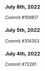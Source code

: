 ### July 8th, 2022

Commit #109817

### July 5th, 2022

Commit #314353


### July 4th, 2022

Commit #72281
